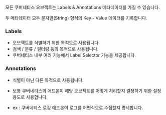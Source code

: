 모든 쿠버네티스 오브젝트는 Labels & Annotations 메타데이터를 가질 수 있습니다.

두 메타데이터 모두 문자열(String) 형식의 Key - Value 데이터를 기록합니다.

### Labels

- 오브젝트를 식별하기 위한 목적으로 사용됩니다.
- 검색 / 분류 / 필터링 등의 목적으로 사용됩니다.
- 쿠버네티스 내부 여러 기능에서 Label Selector 기능을 제공합니다.

### Annotations

- 식별이 아닌 다른 목적으로 사용됩니다.
- 보통 쿠버네티스의 애드온이 해당 오브젝트를 어떻게 처리할지 결정하기 위한 설정 용도로 사용합니다.

- ex : 쿠버네티스 로깅 애드온이 로그를 어떤식으로 수집할지 명세합니다.